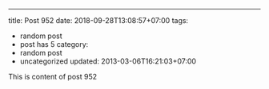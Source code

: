---
title: Post 952
date: 2018-09-28T13:08:57+07:00
tags:
  - random post
  - post has 5
category:
  - random post
  - uncategorized
updated: 2013-03-06T16:21:03+07:00

This is content of post 952